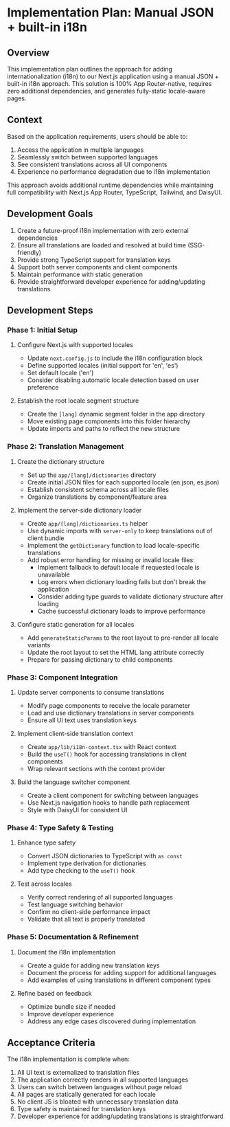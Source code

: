 # Implementation Plan: Manual JSON + built-in i18n

## Overview

This implementation plan outlines the approach for adding internationalization (i18n) to our Next.js application using a manual JSON + built-in i18n approach. This solution is 100% App Router-native, requires zero additional dependencies, and generates fully-static locale-aware pages.

## Context

Based on the application requirements, users should be able to:
1. Access the application in multiple languages
2. Seamlessly switch between supported languages
3. See consistent translations across all UI components
4. Experience no performance degradation due to i18n implementation

This approach avoids additional runtime dependencies while maintaining full compatibility with Next.js App Router, TypeScript, Tailwind, and DaisyUI.

## Development Goals

1. Create a future-proof i18n implementation with zero external dependencies
2. Ensure all translations are loaded and resolved at build time (SSG-friendly)
3. Provide strong TypeScript support for translation keys
4. Support both server components and client components
5. Maintain performance with static generation
6. Provide straightforward developer experience for adding/updating translations

## Development Steps

### Phase 1: Initial Setup

1. Configure Next.js with supported locales
   - Update `next.config.js` to include the i18n configuration block
   - Define supported locales (initial support for 'en', 'es')
   - Set default locale ('en')
   - Consider disabling automatic locale detection based on user preference

2. Establish the root locale segment structure
   - Create the `[lang]` dynamic segment folder in the app directory
   - Move existing page components into this folder hierarchy
   - Update imports and paths to reflect the new structure

### Phase 2: Translation Management

1. Create the dictionary structure
   - Set up the `app/[lang]/dictionaries` directory
   - Create initial JSON files for each supported locale (en.json, es.json)
   - Establish consistent schema across all locale files
   - Organize translations by component/feature area

2. Implement the server-side dictionary loader
   - Create `app/[lang]/dictionaries.ts` helper
   - Use dynamic imports with `server-only` to keep translations out of client bundle
   - Implement the `getDictionary` function to load locale-specific translations
   - Add robust error handling for missing or invalid locale files:
     - Implement fallback to default locale if requested locale is unavailable
     - Log errors when dictionary loading fails but don't break the application
     - Consider adding type guards to validate dictionary structure after loading
     - Cache successful dictionary loads to improve performance

3. Configure static generation for all locales
   - Add `generateStaticParams` to the root layout to pre-render all locale variants
   - Update the root layout to set the HTML lang attribute correctly
   - Prepare for passing dictionary to child components

### Phase 3: Component Integration

1. Update server components to consume translations
   - Modify page components to receive the locale parameter
   - Load and use dictionary translations in server components
   - Ensure all UI text uses translation keys

2. Implement client-side translation context
   - Create `app/lib/i18n-context.tsx` with React context
   - Build the `useT()` hook for accessing translations in client components
   - Wrap relevant sections with the context provider

3. Build the language switcher component
   - Create a client component for switching between languages
   - Use Next.js navigation hooks to handle path replacement
   - Style with DaisyUI for consistent UI

### Phase 4: Type Safety & Testing

1. Enhance type safety
   - Convert JSON dictionaries to TypeScript with `as const`
   - Implement type derivation for dictionaries
   - Add type checking to the `useT()` hook

2. Test across locales
   - Verify correct rendering of all supported languages
   - Test language switching behavior
   - Confirm no client-side performance impact
   - Validate that all text is properly translated

### Phase 5: Documentation & Refinement

1. Document the i18n implementation
   - Create a guide for adding new translation keys
   - Document the process for adding support for additional languages
   - Add examples of using translations in different component types

2. Refine based on feedback
   - Optimize bundle size if needed
   - Improve developer experience
   - Address any edge cases discovered during implementation

## Acceptance Criteria

The i18n implementation is complete when:
1. All UI text is externalized to translation files
2. The application correctly renders in all supported languages
3. Users can switch between languages without page reload
4. All pages are statically generated for each locale
5. No client JS is bloated with unnecessary translation data
6. Type safety is maintained for translation keys
7. Developer experience for adding/updating translations is straightforward
